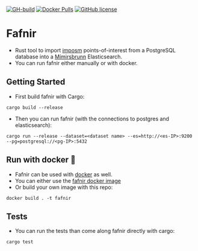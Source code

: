 [![GH-build](https://travis-ci.org/QwantResearch/fafnir.svg?branch=master)](https://github.com/QwantResearch/fafnir)
[![Docker Pulls](https://img.shields.io/docker/pulls/qwantresearch/fafnir.svg)](https://hub.docker.com/r/qwantresearch/fafnir/)
[![GitHub license](https://img.shields.io/github/license/QwantResearch/fafnir.svg)](https://github.com/QwantResearch/fafnir/blob/master/LICENSE)

# Fafnir

- Rust tool to import [imposm](https://github.com/omniscale/imposm3) points-of-interest from a PostgreSQL database into a [Mímirsbrunn](https://github.com/CanalTP/mimirsbrunn/) Elasticsearch. 
- You can run fafnir either manually or with docker.

## Getting Started

- First build fafnir with Cargo:
```shell
cargo build --release
```
- Then you can run fafnir (with the connections to postgres and elasticsearch):
```shell
cargo run --release --dataset=<dataset name> --es=http://<es-IP>:9200 --pg=postgresql://<pg-IP>:5432
```

## Run with docker :whale:

- Fafnir can be used with [docker](https://www.docker.com/) as well.
- You can either use the [fafnir docker image](https://hub.docker.com/r/qwantresearch/fafnir/)
- Or build your own image with this repo:
```shell
docker build . -t fafnir
```

## Tests

- You can run the tests than come along fafnir directly with cargo:
```shell
cargo test
```
